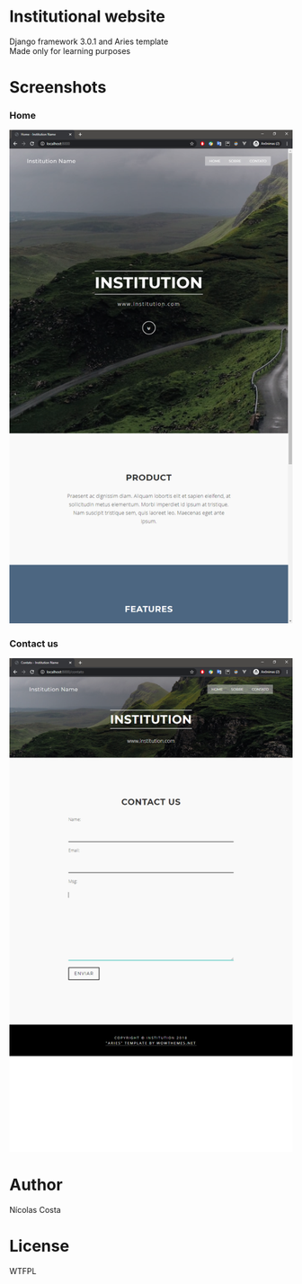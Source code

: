 
# Institutional website 
Django framework 3.0.1 and Aries template   
Made only for learning purposes   

# Screenshots    
### Home
![Home](misc/django1.png)   

### Contact us 
![Contact](misc/django2.png)


# Author
Nícolas Costa

# License
WTFPL
